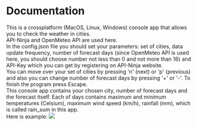 # Documentation

This is a crossplatform (MacOS, Linux, Windows) console app that allows you to check the weather in cities.  
API-Ninja and OpenMeteo API are used here.  
In the config.json file you should set your parameters: set of cities, data update frequency, number of forecast days (since OpenMeteo API is used here, you should choose number not less than 0 and not more than 16) and API-Key which you can get by registering on API-Ninja website.  
You can move over your set of cities by pressing 'n' (next) or 'p' (previous) and also you can change number of forecast days by pressing '+' or '-'. To finish the program press Escape.  
This console app contains your chosen city, number of forecast days and the forecast itself. Each of days contains maximum and minimum temperatures (Celsium), maximum wind speed (km/h), rainfall (mm), which is called rain_sum in this app.  
Here is example:
![](https://i.ibb.co/BsJJLqW/photo-2024-02-16-03-08-18.jpg])

